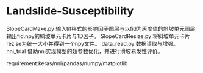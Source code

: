 # Landslide-Susceptibility



SlopeCardMake.py 输入tif格式的影响因子图层与以fid为灰度值的斜坡单元图层,输出fid.npy的斜坡单元卡片与1D因子。
SlopeCardResize.py 将斜坡单元卡片rezise为统一大小并得到一个npy文件。
data_read.py 数据读取与增强。
nni_trial 借助nni实现模型的超参数优化，并进行滑坡易发性评价。


requirement:keras/nni/pandas/numpy/matplotlib